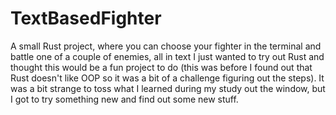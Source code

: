 # TextBasedFighter
A small Rust project, where you can choose your fighter in the terminal and battle one of a couple of enemies, all in text
I just wanted to try out Rust and thought this would be a fun project to do (this was before I found out that Rust doesn't like OOP so it was a bit of a challenge figuring out the steps).
It was a bit strange to toss what I learned during my study out the window, but I got to try something new and find out some new stuff.

